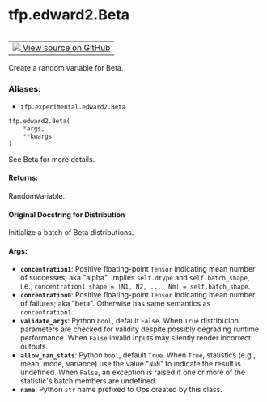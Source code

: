 <div itemscope itemtype="http://developers.google.com/ReferenceObject">
<meta itemprop="name" content="tfp.edward2.Beta" />
<meta itemprop="path" content="Stable" />
</div>

# tfp.edward2.Beta


<table class="tfo-notebook-buttons tfo-api" align="left">

<td>
  <a target="_blank" href="https://github.com/tensorflow/probability/blob/master/tensorflow_probability/python/experimental/edward2/interceptor.py">
    <img src="https://www.tensorflow.org/images/GitHub-Mark-32px.png" />
    View source on GitHub
  </a>
</td></table>



Create a random variable for Beta.

### Aliases:

* `tfp.experimental.edward2.Beta`


``` python
tfp.edward2.Beta(
    *args,
    **kwargs
)
```



<!-- Placeholder for "Used in" -->

See Beta for more details.

#### Returns:

RandomVariable.


#### Original Docstring for Distribution

Initialize a batch of Beta distributions.

#### Args:


* <b>`concentration1`</b>: Positive floating-point `Tensor` indicating mean
  number of successes; aka "alpha". Implies `self.dtype` and
  `self.batch_shape`, i.e.,
  `concentration1.shape = [N1, N2, ..., Nm] = self.batch_shape`.
* <b>`concentration0`</b>: Positive floating-point `Tensor` indicating mean
  number of failures; aka "beta". Otherwise has same semantics as
  `concentration1`.
* <b>`validate_args`</b>: Python `bool`, default `False`. When `True` distribution
  parameters are checked for validity despite possibly degrading runtime
  performance. When `False` invalid inputs may silently render incorrect
  outputs.
* <b>`allow_nan_stats`</b>: Python `bool`, default `True`. When `True`, statistics
  (e.g., mean, mode, variance) use the value "`NaN`" to indicate the
  result is undefined. When `False`, an exception is raised if one or
  more of the statistic's batch members are undefined.
* <b>`name`</b>: Python `str` name prefixed to Ops created by this class.